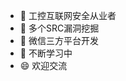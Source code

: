 <!--
**dem0ns/dem0ns** is a ✨ _special_ ✨ repository because its `README.md` (this file) appears on your GitHub profile.

Here are some ideas to get you started:

- 🔭 I’m currently working on ...
- 🌱 I’m currently learning ...
- 👯 I’m looking to collaborate on ...
- 🤔 I’m looking for help with ...
- 💬 Ask me about ...
- 📫 How to reach me: ...
- 😄 Pronouns: ...
- ⚡ Fun fact: ...
-->

- 🔭 工控互联网安全从业者
- 🤔 多个SRC漏洞挖掘
- 💬 微信三方平台开发
- 🌱 不断学习中
- 😄 欢迎交流
